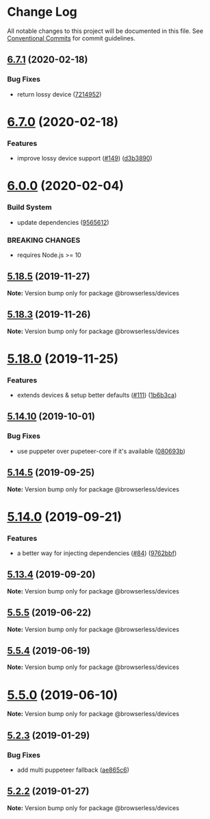# Change Log

All notable changes to this project will be documented in this file.
See [Conventional Commits](https://conventionalcommits.org) for commit guidelines.

## [6.7.1](https://github.com/kikobeats/browserless/tree/master/packages/devices/compare/v6.7.0...v6.7.1) (2020-02-18)


### Bug Fixes

* return lossy device ([7214952](https://github.com/kikobeats/browserless/tree/master/packages/devices/commit/7214952e470b96b583e001f5730cf6f1a1c0ff06))





# [6.7.0](https://github.com/kikobeats/browserless/tree/master/packages/devices/compare/v6.6.6...v6.7.0) (2020-02-18)


### Features

* improve lossy device support ([#149](https://github.com/kikobeats/browserless/tree/master/packages/devices/issues/149)) ([d3b3890](https://github.com/kikobeats/browserless/tree/master/packages/devices/commit/d3b3890a6377f3783e8b85d5738c747568b7bd86))





# [6.0.0](https://github.com/kikobeats/browserless/tree/master/packages/devices/compare/v5.22.1...v6.0.0) (2020-02-04)


### Build System

* update dependencies ([9565612](https://github.com/kikobeats/browserless/tree/master/packages/devices/commit/956561290aad05cca7b090b53a50f601bae20a67))


### BREAKING CHANGES

* requires Node.js >= 10





## [5.18.5](https://github.com/kikobeats/browserless/tree/master/packages/devices/compare/v5.18.4...v5.18.5) (2019-11-27)

**Note:** Version bump only for package @browserless/devices





## [5.18.3](https://github.com/kikobeats/browserless/tree/master/packages/devices/compare/v5.18.2...v5.18.3) (2019-11-26)

**Note:** Version bump only for package @browserless/devices





# [5.18.0](https://github.com/kikobeats/browserless/tree/master/packages/devices/compare/v5.17.5...v5.18.0) (2019-11-25)


### Features

* extends devices & setup better defaults ([#111](https://github.com/kikobeats/browserless/tree/master/packages/devices/issues/111)) ([1b6b3ca](https://github.com/kikobeats/browserless/tree/master/packages/devices/commit/1b6b3caabfc30b6a01e0e560519cfd037133f478))





## [5.14.10](https://github.com/kikobeats/browserless/tree/master/packages/devices/compare/v5.14.9...v5.14.10) (2019-10-01)


### Bug Fixes

* use puppeter over pupeteer-core if it's available ([080693b](https://github.com/kikobeats/browserless/tree/master/packages/devices/commit/080693b))





## [5.14.5](https://github.com/kikobeats/browserless/tree/master/packages/devices/compare/v5.14.4...v5.14.5) (2019-09-25)

**Note:** Version bump only for package @browserless/devices





# [5.14.0](https://github.com/kikobeats/browserless/tree/master/packages/devices/compare/v5.13.4...v5.14.0) (2019-09-21)


### Features

* a better way for injecting dependencies ([#84](https://github.com/kikobeats/browserless/tree/master/packages/devices/issues/84)) ([9762bbf](https://github.com/kikobeats/browserless/tree/master/packages/devices/commit/9762bbf))





## [5.13.4](https://github.com/kikobeats/browserless/tree/master/packages/devices/compare/v5.13.3...v5.13.4) (2019-09-20)

**Note:** Version bump only for package @browserless/devices





## [5.5.5](https://github.com/kikobeats/browserless/tree/master/packages/devices/compare/v5.5.4...v5.5.5) (2019-06-22)

**Note:** Version bump only for package @browserless/devices





## [5.5.4](https://github.com/kikobeats/browserless/tree/master/packages/devices/compare/v5.5.3...v5.5.4) (2019-06-19)

**Note:** Version bump only for package @browserless/devices





# [5.5.0](https://github.com/kikobeats/browserless/tree/master/packages/devices/compare/v5.4.1...v5.5.0) (2019-06-10)

**Note:** Version bump only for package @browserless/devices





## [5.2.3](https://github.com/kikobeats/browserless/tree/master/packages/devices/compare/v5.2.2...v5.2.3) (2019-01-29)


### Bug Fixes

* add multi puppeteer fallback ([ae865c6](https://github.com/kikobeats/browserless/tree/master/packages/devices/commit/ae865c6))





## [5.2.2](https://github.com/kikobeats/browserless/tree/master/packages/devices/compare/v5.2.1...v5.2.2) (2019-01-27)

**Note:** Version bump only for package @browserless/devices
